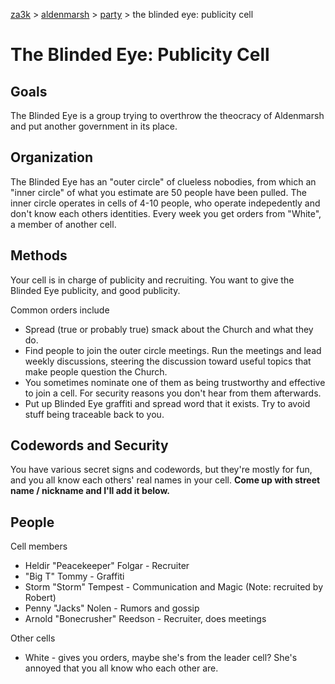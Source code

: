 [za3k](/) > [aldenmarsh](/aldenmarsh/) > [party](players1) > the blinded eye: publicity cell

# The Blinded Eye: Publicity Cell

## Goals

The Blinded Eye is a group trying to overthrow the theocracy of Aldenmarsh and put another government in its place.

## Organization

The Blinded Eye has an "outer circle" of clueless nobodies, from which an "inner circle" of what you estimate are 50 people have been pulled. The inner circle operates in cells of 4-10 people, who operate indepedently and don't know each others identities. Every week you get orders from "White", a member of another cell.

## Methods

Your cell is in charge of publicity and recruiting. You want to give the Blinded Eye publicity, and good publicity. 

Common orders include
- Spread (true or probably true) smack about the Church and what they do. 
- Find people to join the outer circle meetings. Run the meetings and lead weekly discussions, steering the discussion toward useful topics that make people question the Church.
- You sometimes nominate one of them as being trustworthy and effective to join a cell. For security reasons you don't hear from them afterwards.
- Put up Blinded Eye graffiti and spread word that it exists. Try to avoid stuff being traceable back to you.

## Codewords and Security

You have various secret signs and codewords, but they're mostly for fun, and you all know each others' real names in your cell. **Come up with street name / nickname and I'll add it below.**

## People
Cell members
- Heldir "Peacekeeper" Folgar - Recruiter
- "Big T" Tommy - Graffiti
- Storm "Storm" Tempest - Communication and Magic (Note: recruited by Robert)
- Penny "Jacks" Nolen - Rumors and gossip
- Arnold "Bonecrusher" Reedson - Recruiter, does meetings

Other cells
- White - gives you orders, maybe she's from the leader cell? She's annoyed that you all know who each other are.
